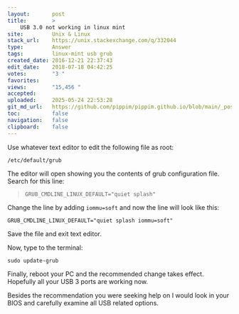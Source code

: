 ```yaml
---
layout:       post
title:        >
    USB 3.0 not working in linux mint
site:         Unix & Linux
stack_url:    https://unix.stackexchange.com/q/332044
type:         Answer
tags:         linux-mint usb grub
created_date: 2016-12-21 22:37:43
edit_date:    2018-07-18 04:42:25
votes:        "3 "
favorites:    
views:        "15,456 "
accepted:     
uploaded:     2025-05-24 22:53:28
git_md_url:   https://github.com/pippim/pippim.github.io/blob/main/_posts/2016/2016-12-21-USB-3.0-not-working-in-linux-mint.md
toc:          false
navigation:   false
clipboard:    false
---
```


Use whatever text editor to edit the following file as root:

``` 
/etc/default/grub
```

The editor will open showing you the contents of grub configuration file. Search for this line:

>     GRUB_CMDLINE_LINUX_DEFAULT="quiet splash"  

Change the line by adding `iommu=soft` and now the line will look like this:

``` 
GRUB_CMDLINE_LINUX_DEFAULT="quiet splash iommu=soft"
```

Save the file and exit text editor.

Now, type to the terminal:

``` 
sudo update-grub
```

Finally, reboot your PC and the recommended change takes effect. Hopefully all your USB 3 ports are working now.

Besides the recommendation you were seeking help on I would look in your BIOS and carefully examine all USB related options.



